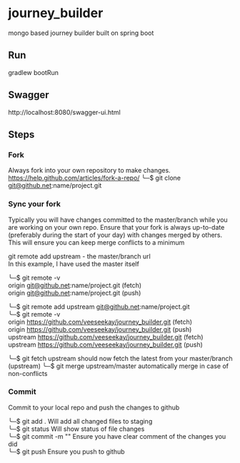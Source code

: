 # journey_builder
mongo based journey builder built on spring boot

## Run
gradlew bootRun

## Swagger
http://localhost:8080/swagger-ui.html

## Steps

### Fork

Always fork into your own repository to make changes. https://help.github.com/articles/fork-a-repo/
╰─$ git clone git@github.net:name/project.git

### Sync your fork

Typically you will have changes committed to the master/branch while you are working on your own repo. Ensure that your fork is always up-to-date (preferably during the start of your day) with changes merged by others. This will ensure you can keep merge conflicts to a minimum  

git remote add upstream - the master/branch url  
In this example, I have used the master itself  
  
╰─$ git remote -v  
origin	git@github.net:name/project.git (fetch)  
origin	git@github.net:name/project.git (push)  
  
╰─$ git remote add upstream git@github.net:name/project.git  
╰─$ git remote -v  
origin	https://github.com/veeseekay/journey_builder.git (fetch)  
origin	https://github.com/veeseekay/journey_builder.git (push)  
upstream	https://github.com/veeseekay/journey_builder.git (fetch)  
upstream	https://github.com/veeseekay/journey_builder.git (push)  
  
╰─$ git fetch upstream should now fetch the latest from your master/branch (upstream) 
╰─$ git merge upstream/master automatically merge in case of non-conflicts  
  
### Commit  
  
Commit to your local repo and push the changes to github  

╰─$ git add . Will add all changed files to staging  
╰─$ git status Will show status of file changes  
╰─$ git commit -m "<merge comment>" Ensure you have clear comment of the changes you did  
╰─$ git push Ensure you push to github  
